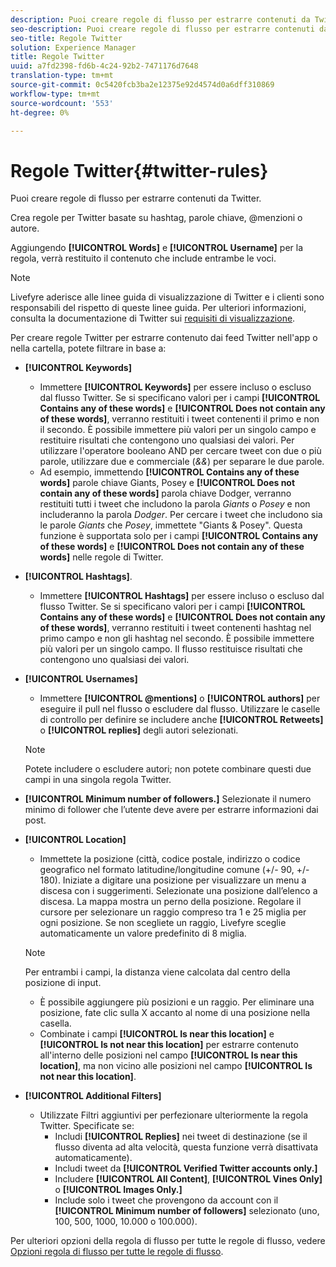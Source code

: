```yaml
---
description: Puoi creare regole di flusso per estrarre contenuti da Twitter.
seo-description: Puoi creare regole di flusso per estrarre contenuti da Twitter.
seo-title: Regole Twitter
solution: Experience Manager
title: Regole Twitter
uuid: a7fd2398-fd6b-4c24-92b2-7471176d7648
translation-type: tm+mt
source-git-commit: 0c5420fcb3ba2e12375e92d4574d0a6dff310869
workflow-type: tm+mt
source-wordcount: '553'
ht-degree: 0%

---
```



# Regole Twitter{#twitter-rules}

Puoi creare regole di flusso per estrarre contenuti da Twitter.

Crea regole per Twitter basate su hashtag, parole chiave, @menzioni o autore.

Aggiungendo **[!UICONTROL Words]** e **[!UICONTROL Username]** per la regola, verrà restituito il contenuto che include entrambe le voci.

>[!NOTE]
>
>Livefyre aderisce alle linee guida di visualizzazione di Twitter e i clienti sono responsabili del rispetto di queste linee guida. Per ulteriori informazioni, consulta la documentazione di Twitter sui [requisiti di visualizzazione](https://dev.twitter.com/terms/display-requirements).

Per creare regole Twitter per estrarre contenuto dai feed Twitter nell&#39;app o nella cartella, potete filtrare in base a:

* **[!UICONTROL Keywords]**
   * Immettere **[!UICONTROL Keywords]** per essere incluso o escluso dal flusso Twitter. Se si specificano valori per i campi **[!UICONTROL Contains any of these words]** e **[!UICONTROL Does not contain any of these words]**, verranno restituiti i tweet contenenti il primo e non il secondo. È possibile immettere più valori per un singolo campo e restituire risultati che contengono uno qualsiasi dei valori. Per utilizzare l&#39;operatore booleano AND per cercare tweet con due o più parole, utilizzare due e commerciale (*&amp;&amp;*) per separare le due parole.
   * Ad esempio, immettendo **[!UICONTROL Contains any of these words]** parole chiave Giants, Posey e **[!UICONTROL Does not contain any of these words]** parola chiave Dodger, verranno restituiti tutti i tweet che includono la parola *Giants* o *Posey* e non includeranno la parola *Dodger*.
Per cercare i tweet che includono sia le parole *Giants* che *Posey*, immettete &quot;Giants &amp; Posey&quot;. Questa funzione è supportata solo per i campi **[!UICONTROL Contains any of these words]** e **[!UICONTROL Does not contain any of these words]** nelle regole di Twitter.

* **[!UICONTROL Hashtags]**.
   * Immettere **[!UICONTROL Hashtags]** per essere incluso o escluso dal flusso Twitter. Se si specificano valori per i campi **[!UICONTROL Contains any of these words]** e **[!UICONTROL Does not contain any of these words]**, verranno restituiti i tweet contenenti hashtag nel primo campo e non gli hashtag nel secondo. È possibile immettere più valori per un singolo campo. Il flusso restituisce risultati che contengono uno qualsiasi dei valori.

* **[!UICONTROL Usernames]**
   * Immettere **[!UICONTROL @mentions]** o **[!UICONTROL authors]** per eseguire il pull nel flusso o escludere dal flusso. Utilizzare le caselle di controllo per definire se includere anche **[!UICONTROL Retweets]** o **[!UICONTROL replies]** degli autori selezionati.

   >[!NOTE]
   >
   >Potete includere o escludere autori; non potete combinare questi due campi in una singola regola Twitter.

* **[!UICONTROL Minimum number of followers.]** Selezionate il numero minimo di follower che l’utente deve avere per estrarre informazioni dai post.
* **[!UICONTROL Location]**

   * Immettete la posizione (città, codice postale, indirizzo o codice geografico nel formato latitudine/longitudine comune (+/- 90, +/- 180). Iniziate a digitare una posizione per visualizzare un menu a discesa con i suggerimenti. Selezionate una posizione dall’elenco a discesa. La mappa mostra un perno della posizione. Regolare il cursore per selezionare un raggio compreso tra 1 e 25 miglia per ogni posizione. Se non scegliete un raggio, Livefyre sceglie automaticamente un valore predefinito di 8 miglia.
   >[!NOTE]
   >
   >Per entrambi i campi, la distanza viene calcolata dal centro della posizione di input.

   * È possibile aggiungere più posizioni e un raggio. Per eliminare una posizione, fate clic sulla X accanto al nome di una posizione nella casella.
   * Combinate i campi **[!UICONTROL Is near this location]** e **[!UICONTROL Is not near this location]** per estrarre contenuto all&#39;interno delle posizioni nel campo **[!UICONTROL Is near this location]**, ma non vicino alle posizioni nel campo **[!UICONTROL Is not near this location]**.


* **[!UICONTROL Additional Filters]**
   * Utilizzate Filtri aggiuntivi per perfezionare ulteriormente la regola Twitter. Specificate se:
      * Includi **[!UICONTROL Replies]** nei tweet di destinazione (se il flusso diventa ad alta velocità, questa funzione verrà disattivata automaticamente).
      * Includi tweet da **[!UICONTROL Verified Twitter accounts only.]**
      * Includere **[!UICONTROL All Content]**, **[!UICONTROL Vines Only]** o **[!UICONTROL Images Only.]**
      * Include solo i tweet che provengono da account con il **[!UICONTROL Minimum number of followers]** selezionato (uno, 100, 500, 1000, 10.000 o 100.000).

Per ulteriori opzioni della regola di flusso per tutte le regole di flusso, vedere [Opzioni regola di flusso per tutte le regole di flusso](../c-streams/c-stream-rule-options-for-all-stream-rules.md#c_stream_rule_options_for_all_stream_rules).
